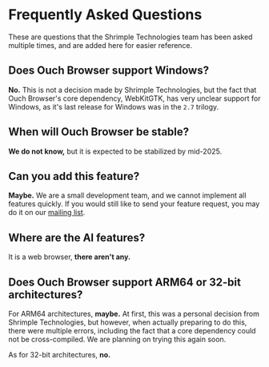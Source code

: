 # Frequently Asked Questions

These are questions that the Shrimple Technologies team has been asked multiple times, and are added here for easier reference.

## Does Ouch Browser support Windows?

**No.** This is not a decision made by Shrimple Technologies, but the fact that Ouch Browser's core dependency, WebKitGTK, has very unclear support for Windows, as it's last release for Windows was in the `2.7` trilogy.

## When will Ouch Browser be stable?

**We do not know,** but it is expected to be stabilized by mid-2025.

## Can you add this feature?

**Maybe.** We are a small development team, and we cannot implement all features quickly. If you would still like to send your feature request, you may do it on our [mailing list](https://lists.sr.ht/~shrimple/ouch).

## Where are the AI features?

It is a web browser, **there aren't any.**

## Does Ouch Browser support ARM64 or 32-bit architectures?

For ARM64 architectures, **maybe.** At first, this was a personal decision from Shrimple Technologies, but however, when actually preparing to do this, there were multiple errors, including the fact that a core dependency could not be cross-compiled. We are planning on trying this again soon.



As for 32-bit architectures, **no.**
